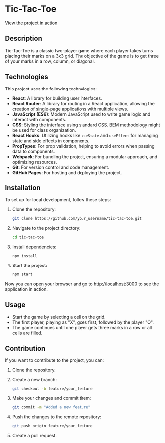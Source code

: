 # Tic-Tac-Toe

[View the project in action](https://axixe.github.io/tic-tac-toe)

## Description

Tic-Tac-Toe is a classic two-player game where each player takes turns placing their marks on a 3x3 grid. The objective of the game is to get three of your marks in a row, column, or diagonal.

## Technologies

This project uses the following technologies:

- **React**: A library for building user interfaces.
- **React Router**: A library for routing in a React application, allowing the creation of single-page applications with multiple views.
- **JavaScript (ES6)**: Modern JavaScript used to write game logic and interact with components.
- **CSS**: Styling the interface using standard CSS. BEM methodology might be used for class organization.
- **React Hooks**: Utilizing hooks like `useState` and `useEffect` for managing state and side effects in components.
- **PropTypes**: For prop validation, helping to avoid errors when passing data to components.
- **Webpack**: For bundling the project, ensuring a modular approach, and optimizing resources.
- **Git**: For version control and code management.
- **GitHub Pages**: For hosting and deploying the project.

## Installation

To set up for local development, follow these steps:

1. Clone the repository:
   ```bash
   git clone https://github.com/your_username/tic-tac-toe.git
   ```

2. Navigate to the project directory:
    ```bash
    cd tic-tac-toe
    ```

3. Install dependencies:
    ```bash
    npm install
    ```

4. Start the project:
    ```bash
    npm start
    ```

Now you can open your browser and go to [http://localhost:3000](http://localhost:3000) to see the application in action.

## Usage

- Start the game by selecting a cell on the grid.
- The first player, playing as "X", goes first, followed by the player "O".
- The game continues until one player gets three marks in a row or all cells are filled.

## Contribution

If you want to contribute to the project, you can:

1. Clone the repository.
2. Create a new branch:
    ```bash
    git checkout -b feature/your_feature    
    ```

3. Make your changes and commit them:
    ```bash
    git commit -m "Added a new feature" 
    ```

4. Push the changes to the remote repository:
    ```bash
    git push origin feature/your_feature    
    ```

5. Create a pull request.